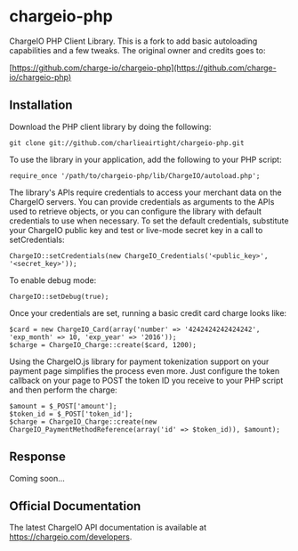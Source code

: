 chargeio-php
============

ChargeIO PHP Client Library. This is a fork to add basic autoloading capabilities and a few tweaks. The original owner and credits goes to:

[https://github.com/charge-io/chargeio-php](https://github.com/charge-io/chargeio-php)

Installation
-----------

Download the PHP client library by doing the following:

    git clone git://github.com/charlieairtight/chargeio-php.git
    
To use the library in your application, add the following to your PHP script:

    require_once '/path/to/chargeio-php/lib/ChargeIO/autoload.php';
    
The library's APIs require credentials to access your merchant data on the
ChargeIO servers. You can provide credentials as arguments to the APIs used to
retrieve objects, or you can configure the library with default credentials to
use when necessary. To set the default credentials, substitute your ChargeIO
public key and test or live-mode secret key in a call to setCredentials:

    ChargeIO::setCredentials(new ChargeIO_Credentials('<public_key>', '<secret_key>'));

To enable debug mode:

    ChargeIO::setDebug(true);

Once your credentials are set, running a basic credit card charge looks like:

    $card = new ChargeIO_Card(array('number' => '4242424242424242', 'exp_month' => 10, 'exp_year' => '2016'));
    $charge = ChargeIO_Charge::create($card, 1200);
    
Using the ChargeIO.js library for payment tokenization support on your payment page
simplifies the process even more. Just configure the token callback on your page to
POST the token ID you receive to your PHP script and then perform the charge:

    $amount = $_POST['amount'];
    $token_id = $_POST['token_id'];
    $charge = ChargeIO_Charge::create(new ChargeIO_PaymentMethodReference(array('id' => $token_id)), $amount);

Response
--------

Coming soon...

Official Documentation
-----------

The latest ChargeIO API documentation is available at https://chargeio.com/developers.